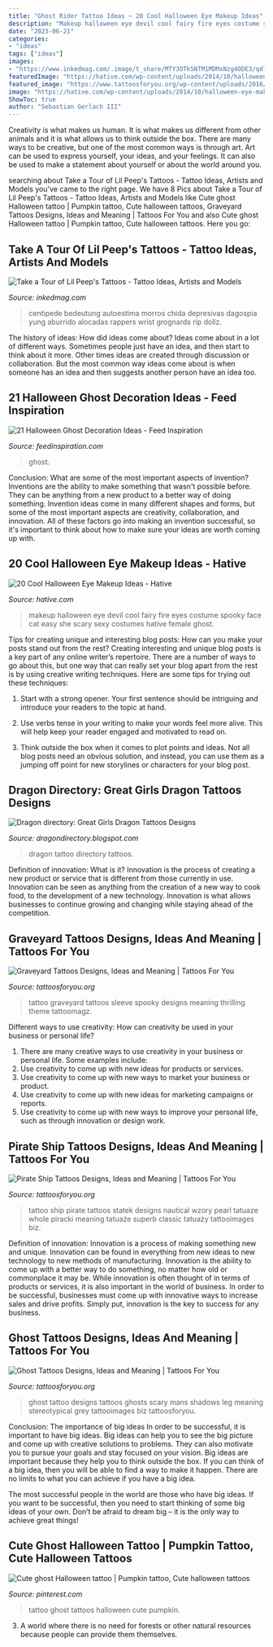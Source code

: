 ```yaml
---
title: "Ghost Rider Tattoo Ideas ~ 20 Cool Halloween Eye Makeup Ideas"
description: "Makeup halloween eye devil cool fairy fire eyes costume spooky face cat easy she scary sexy costumes hative female ghost"
date: "2023-06-21"
categories:
- "ideas"
tags: ["ideas"]
images:
- "https://www.inkedmag.com/.image/t_share/MTY3OTk5NTM1MDMxNzg4ODE3/qdlrfipiot1z.jpg"
featuredImage: "https://hative.com/wp-content/uploads/2014/10/halloween-eye-makeup/13-halloween-eye-makeup-ideas.jpg"
featured_image: "https://www.tattoosforyou.org/wp-content/uploads/2016/05/Pirate-Ship-Tattoo-Back.jpg"
image: "https://hative.com/wp-content/uploads/2014/10/halloween-eye-makeup/13-halloween-eye-makeup-ideas.jpg"
ShowToc: true
author: "Sebastian Gerlach III"
---
```



Creativity is what makes us human. It is what makes us different from other animals and it is what allows us to think outside the box. There are many ways to be creative, but one of the most common ways is through art. Art can be used to express yourself, your ideas, and your feelings. It can also be used to make a statement about yourself or about the world around you.

	

		
searching about Take a Tour of Lil Peep&#039;s Tattoos - Tattoo Ideas, Artists and Models you've came to the right page. We have 8 Pics about Take a Tour of Lil Peep&#039;s Tattoos - Tattoo Ideas, Artists and Models like Cute ghost Halloween tattoo | Pumpkin tattoo, Cute halloween tattoos, Graveyard Tattoos Designs, Ideas and Meaning | Tattoos For You and also Cute ghost Halloween tattoo | Pumpkin tattoo, Cute halloween tattoos. Here you go:
		
    
## Take A Tour Of Lil Peep&#039;s Tattoos - Tattoo Ideas, Artists And Models

<img loading=lazy src="https://www.inkedmag.com/.image/t_share/MTY3OTk5NTM1MDMxNzg4ODE3/qdlrfipiot1z.jpg" onerror="this.onerror=null;this.src='https://tse1.mm.bing.net/th?id=OIP.fNuA3a6ztaSPwSwOtRY_vgHaHp&amp;pid=15.1';" alt="Take a Tour of Lil Peep&#039;s Tattoos - Tattoo Ideas, Artists and Models">

_Source: inkedmag.com_

>centipede bedeutung autoestima morros chida depresivas dagospia yung aburrido alocadas rappers wrist grognards rip dollz. 

	

The history of ideas: How did ideas come about?
Ideas come about in a lot of different ways. Sometimes people just have an idea, and then start to think about it more. Other times ideas are created through discussion or collaboration. But the most common way ideas come about is when someone has an idea and then suggests another person have an idea too.

    
## 21 Halloween Ghost Decoration Ideas - Feed Inspiration

<img loading=lazy src="https://www.feedinspiration.com/wp-content/uploads/2016/09/Easy-Cheap-Halloween-Decoration.jpg" onerror="this.onerror=null;this.src='https://tse3.mm.bing.net/th?id=OIP.UbG2zgSVpza5CsUFblPfKwHaLH&amp;pid=15.1';" alt="21 Halloween Ghost Decoration Ideas - Feed Inspiration">

_Source: feedinspiration.com_

>ghost. 

	

Conclusion: What are some of the most important aspects of invention?
Inventions are the ability to make something that wasn't possible before. They can be anything from a new product to a better way of doing something. Invention ideas come in many different shapes and forms, but some of the most important aspects are creativity, collaboration, and innovation. All of these factors go into making an invention successful, so it's important to think about how to make sure your ideas are worth coming up with.

    
## 20 Cool Halloween Eye Makeup Ideas - Hative

<img loading=lazy src="https://hative.com/wp-content/uploads/2014/10/halloween-eye-makeup/13-halloween-eye-makeup-ideas.jpg" onerror="this.onerror=null;this.src='https://tse3.mm.bing.net/th?id=OIP.1W3Lvf96JcjJAJRGQkla6gHaLH&amp;pid=15.1';" alt="20 Cool Halloween Eye Makeup Ideas - Hative">

_Source: hative.com_

>makeup halloween eye devil cool fairy fire eyes costume spooky face cat easy she scary sexy costumes hative female ghost. 

	

Tips for creating unique and interesting blog posts: How can you make your posts stand out from the rest?
Creating interesting and unique blog posts is a key part of any online writer’s repertoire. There are a number of ways to go about this, but one way that can really set your blog apart from the rest is by using creative writing techniques. Here are some tips for trying out these techniques:
1. Start with a strong opener. Your first sentence should be intriguing and introduce your readers to the topic at hand.

2. Use verbs tense in your writing to make your words feel more alive. This will help keep your reader engaged and motivated to read on.

3. Think outside the box when it comes to plot points and ideas. Not all blog posts need an obvious solution, and instead, you can use them as a jumping off point for new storylines or characters for your blog post.


    
## Dragon Directory: Great Girls Dragon Tattoos Designs

<img loading=lazy src="https://4.bp.blogspot.com/-G1cyel-r2vo/T-P7lOCiV0I/AAAAAAAABUE/AUx8bB_5iWg/s1600/Girls-Dragon-Tattoo-for-2011.jpg" onerror="this.onerror=null;this.src='https://tse1.mm.bing.net/th?id=OIP.XKK-js8dmgcfBtUrZiajswAAAA&amp;pid=15.1';" alt="Dragon directory: Great Girls Dragon Tattoos Designs">

_Source: dragondirectory.blogspot.com_

>dragon tattoo directory tattoos. 

	

Definition of innovation: What is it?
Innovation is the process of creating a new product or service that is different from those currently in use. Innovation can be seen as anything from the creation of a new way to cook food, to the development of a new technology. Innovation is what allows businesses to continue growing and changing while staying ahead of the competition.

    
## Graveyard Tattoos Designs, Ideas And Meaning | Tattoos For You

<img loading=lazy src="https://www.tattoosforyou.org/wp-content/uploads/2016/03/Graveyard-Tattoo-Images.jpg" onerror="this.onerror=null;this.src='https://tse4.mm.bing.net/th?id=OIP.2zn3AE64zYeX7MgTR_Q47QHaJ3&amp;pid=15.1';" alt="Graveyard Tattoos Designs, Ideas and Meaning | Tattoos For You">

_Source: tattoosforyou.org_

>tattoo graveyard tattoos sleeve spooky designs meaning thrilling theme tattoomagz. 

	

Different ways to use creativity: How can creativity be used in your business or personal life?
1. There are many creative ways to use creativity in your business or personal life. Some examples include: 
2. Use creativity to come up with new ideas for products or services. 
3. Use creativity to come up with new ways to market your business or product. 
4. Use creativity to come up with new ideas for marketing campaigns or reports. 
5. Use creativity to come up with new ways to improve your personal life, such as through innovation or design work.

    
## Pirate Ship Tattoos Designs, Ideas And Meaning | Tattoos For You

<img loading=lazy src="https://www.tattoosforyou.org/wp-content/uploads/2016/05/Pirate-Ship-Tattoo-Back.jpg" onerror="this.onerror=null;this.src='https://tse1.mm.bing.net/th?id=OIP.aAWs6lYHHVIlVMN15n9yAwHaGv&amp;pid=15.1';" alt="Pirate Ship Tattoos Designs, Ideas and Meaning | Tattoos For You">

_Source: tattoosforyou.org_

>tattoo ship pirate tattoos statek designs nautical wzory pearl tatuaze whole piracki meaning tatuaże superb classic tatuaży tattooimages biz. 

	

Definition of innovation:
Innovation is a process of making something new and unique. Innovation can be found in everything from new ideas to new technology to new methods of manufacturing. Innovation is the ability to come up with a better way to do something, no matter how old or commonplace it may be.
While innovation is often thought of in terms of products or services, it is also important in the world of business. In order to be successful, businesses must come up with innovative ways to increase sales and drive profits. Simply put, innovation is the key to success for any business.

    
## Ghost Tattoos Designs, Ideas And Meaning | Tattoos For You

<img loading=lazy src="http://www.tattoosforyou.org/wp-content/uploads/2016/02/Ghost-Tattoo-Designs.jpg" onerror="this.onerror=null;this.src='https://tse1.mm.bing.net/th?id=OIP.0IQsm5ZX7V4MQRGEkJ_BOgHaLB&amp;pid=15.1';" alt="Ghost Tattoos Designs, Ideas and Meaning | Tattoos For You">

_Source: tattoosforyou.org_

>ghost tattoo designs tattoos ghosts scary mans shadows leg meaning stereotypical grey tattooimages biz tattoosforyou. 

	

Conclusion: The importance of big ideas
In order to be successful, it is important to have big ideas. Big ideas can help you to see the big picture and come up with creative solutions to problems. They can also motivate you to pursue your goals and stay focused on your vision.
Big ideas are important because they help you to think outside the box. If you can think of a big idea, then you will be able to find a way to make it happen. There are no limits to what you can achieve if you have a big idea.

The most successful people in the world are those who have big ideas. If you want to be successful, then you need to start thinking of some big ideas of your own. Don’t be afraid to dream big – it is the only way to achieve great things!

    
## Cute Ghost Halloween Tattoo | Pumpkin Tattoo, Cute Halloween Tattoos

<img loading=lazy src="https://i.pinimg.com/736x/5a/b6/82/5ab6825964b278679729d0a291b9d085.jpg" onerror="this.onerror=null;this.src='https://tse1.mm.bing.net/th?id=OIP.fNLbvI8RLk2ibA0_Ag-fRAHaJQ&amp;pid=15.1';" alt="Cute ghost Halloween tattoo | Pumpkin tattoo, Cute halloween tattoos">

_Source: pinterest.com_

>tattoo ghost tattoos halloween cute pumpkin. 

	

3. A world where there is no need for forests or other natural resources because people can provide them themselves. 


